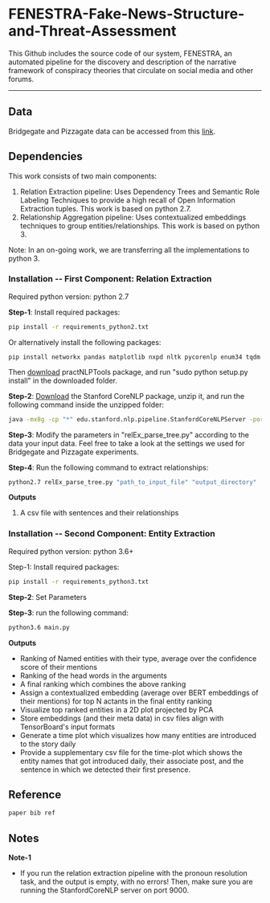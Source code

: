 # FENESTRA-Fake-News-Structure-and-Threat-Assessment
This Github includes the source code of our system, FENESTRA, an automated pipeline for the discovery and description of the narrative framework of conspiracy theories that circulate on social media and other forums.

---

## Data
Bridgegate and Pizzagate data can be accessed from this [link](https://oneshare.cdlib.org/stash/dataset/doi:10.5068/D1V665).


## Dependencies
This work consists of two main components:
 1. Relation Extraction pipeline: Uses Dependency Trees and Semantic Role Labeling Techniques to provide a high recall of Open Information Extraction tuples. This work is based on python 2.7.
 2. Relationship Aggregation pipeline: Uses contextualized embeddings techniques to group entities/relationships. This work is based on python 3.
 
Note: In an on-going work, we are transferring all the implementations to python 3.
 
### Installation -- First Component: Relation Extraction
 
Required python version: python 2.7

**Step-1**: Install required packages:

```bash
pip install -r requirements_python2.txt
```

Or alternatively install the following packages:
```
pip install networkx pandas matplotlib nxpd nltk pycorenlp enum34 tqdm
```
Then [download](https://github.com/biplab-iitb/practNLPTools/archive/master.zip) practNLPTools package, and run "sudo python setup.py install" in the downloaded folder.


**Step-2**: [Download](http://nlp.stanford.edu/software/stanford-corenlp-full-2018-10-05.zip) the Stanford CoreNLP package, unzip it, and run the following command inside the unzipped folder:

```bash
java -mx8g -cp "*" edu.stanford.nlp.pipeline.StanfordCoreNLPServer -port 9000
```

**Step-3**: Modify the parameters in "relEx_parse_tree.py" according to the data your input data.
Feel free to take a look at the settings we used for Bridgegate and Pizzagate experiments.

**Step-4**: Run the following command to extract relationships:

```bash
python2.7 relEx_parse_tree.py "path_to_input_file" "output_directory"
```

**Outputs**
1. A csv file with sentences and their relationships

### Installation -- Second Component: Entity Extraction

Required python version: python 3.6+

Step-1: Install required packages:
```bash
pip install -r requirements_python3.txt
```

**Step-2**: Set Parameters

**Step-3**: run the following command:

```bash
python3.6 main.py 
```

**Outputs**
- Ranking of Named entities with their type, average over the confidence score of their mentions
- Ranking of the head words in the arguments
- A final ranking which combines the above ranking 
- Assign a contextualized embedding (average over BERT embeddings of their mentions) for top N actants in the final entity ranking
- Visualize top ranked entities in a 2D plot projected by PCA
- Store embeddings (and their meta data) in csv files align with TensorBoard's input formats
- Generate a time plot which visualizes how many entities are introduced to the story daily
- Provide a supplementary csv file for the time-plot which shows the entity names that got introduced daily, their associate post, and the sentence in which we detected their first presence.


## Reference
```bash
paper bib ref
```
## Notes
**Note-1**
- If you run the relation extraction pipeline with the pronoun resolution task, and the output is empty, with no errors! Then, make sure you are running the StanfordCoreNLP server on port 9000.
